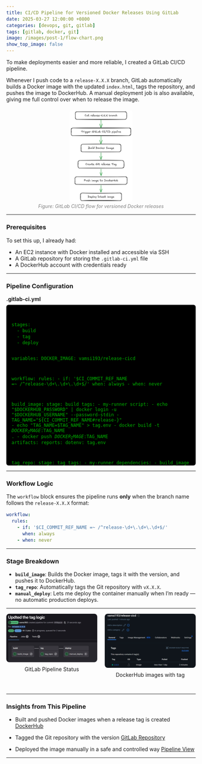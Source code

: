 ```yaml
---
title: CI/CD Pipeline for Versioned Docker Releases Using GitLab
date: 2025-03-27 12:00:00 +0800
categories: [devops, git, gitlab]
tags: [gitlab, docker, git]
image: /images/post-1/flow-chart.png
show_top_image: false
---
```


To make deployments easier and more reliable, I created a GitLab CI/CD pipeline.

Whenever I push code to a `release-X.X.X` branch, GitLab automatically builds a Docker image with the updated `index.html`, tags the repository, and pushes the image to DockerHub. A manual deployment job is also available, giving me full control over when to release the image.

<div style="display: flex; justify-content: center; margin: 20px 0;">
  <div style="flex: 1;"></div>
  <div style="flex: 1; display: flex; flex-direction: column; align-items: center;">
    <a href="/images/post-1/flow-chart.png" class="popup img-link shimmer">
      <img src="/images/post-1/flow-chart.png" alt="GitLab CI/CD flow for Docker releases"
           style="width: 100%; max-width: 500px; border-radius: 8px;" loading="lazy" />
    </a>
  </div>
  <div style="flex: 1;"></div>
</div>

<div style="text-align: center; font-size: 0.9em; color: gray; margin-top: -20px;">
  <em>Figure: GitLab CI/CD flow for versioned Docker releases</em>
</div>

---

### Prerequisites

To set this up, I already had:

- An EC2 instance with Docker installed and accessible via SSH  
- A GitLab repository for storing the `.gitlab-ci.yml` file  
- A DockerHub account with credentials ready  

---

### Pipeline Configuration

<p style="margin-bottom: 0.5em; font-weight: bold;">.gitlab-ci.yml</p>

<div style="max-height: 400px; overflow-y: auto; background: #000000; color: #00B200; padding: 1em; border-radius: 6px; font-size: 14px;">
<pre><code class="language-yaml">
stages:
  - build
  - tag
  - deploy

variables:
  DOCKER_IMAGE: vamsi193/release-cicd

workflow:
  rules:
    - if: '$CI_COMMIT_REF_NAME =~ /^release-\d+\.\d+\.\d+$/'
      when: always
    - when: never

build_image:
  stage: build
  tags:
    - my-runner
  script:
    - echo "$DOCKERHUB_PASSWORD" | docker login -u "$DOCKERHUB_USERNAME" --password-stdin
    - TAG_NAME="${CI_COMMIT_REF_NAME#release-}"
    - echo "TAG_NAME=$TAG_NAME" > tag.env
    - docker build -t $DOCKER_IMAGE:$TAG_NAME .
    - docker push $DOCKER_IMAGE:$TAG_NAME
  artifacts:
    reports:
      dotenv: tag.env

tag_repo:
  stage: tag
  tags:
    - my-runner
  dependencies:
    - build_image
  script:
    - git tag v$TAG_NAME
    - git push https://oauth2:${CI_GITLAB_PAT}@gitlab.com/vamsi193/release-cicd.git v$TAG_NAME

manual_deploy:
  stage: deploy
  tags:
    - my-runner
  script:
    - echo "Stopping existing container if it exists..."
    - docker stop release-app || true
    - docker rm release-app || true
    - docker run -d --name release-app -p 80:80 $DOCKER_IMAGE:$TAG_NAME
  when: manual
</code></pre>
</div>

---

### Workflow Logic

The `workflow` block ensures the pipeline runs **only** when the branch name follows the `release-X.X.X` format:

```yaml
workflow:
  rules:
    - if: '$CI_COMMIT_REF_NAME =~ /^release-\d+\.\d+\.\d+$/'
      when: always
    - when: never
```

---

### Stage Breakdown

- **`build_image`**: Builds the Docker image, tags it with the version, and pushes it to DockerHub.  
- **`tag_repo`**: Automatically tags the Git repository with `vX.X.X`.  
- **`manual_deploy`**: Lets me deploy the container manually when I’m ready — no automatic production deploys.  

---

<div style="display: flex; gap: 20px; justify-content: center; flex-wrap: wrap; margin-bottom: 2em;">
  <div style="flex: 1; display: flex; flex-direction: column; align-items: center;">
    <a href="/images/post-1/gitlab-image.png" class="popup img-link shimmer">
      <img src="/images/post-1/gitlab-image.png" alt="GitLab Pipeline"
           style="width: 100%; max-width: 400px; border-radius: 8px;" loading="lazy" />
    </a>
    <p style="margin-top: 0.5em; font-size: 14px;">GitLab Pipeline Status</p>
  </div>

  <div style="flex: 1; display: flex; flex-direction: column; align-items: center;">
    <a href="/images/post-1/dockerhub.png" class="popup img-link shimmer">
      <img src="/images/post-1/dockerhub.png" alt="DockerHub Tag"
           style="width: 100%; max-width: 400px; border-radius: 8px;" loading="lazy" />
    </a>
    <p style="margin-top: 0.5em; font-size: 14px;">DockerHub images with tag</p>
  </div>
</div>

---

### Insights from This Pipeline

- Built and pushed Docker images when a release tag is created  [DockerHub](https://hub.docker.com/r/vamsi193/release-cicd/tags)

- Tagged the Git repository with the version [GitLab Repository](https://gitlab.com/vamsi193/release-cicd)

- Deployed the image manually in a safe and controlled way [Pipeline View](https://gitlab.com/vamsi193/release-cicd/-/pipelines/1895260863)

---
